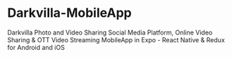 # Darkvilla-MobileApp
 Darkvilla Photo and Video Sharing Social Media Platform, Online Video Sharing & OTT Video Streaming MobileApp in Expo - React Native & Redux for Android and iOS
